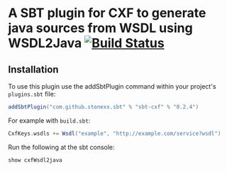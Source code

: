 # A SBT plugin for CXF to generate java sources from WSDL using WSDL2Java [![Build Status](https://travis-ci.org/stonexx/sbt-cxf.svg?branch=master)](https://travis-ci.org/stonexx/sbt-cxf)

Installation
------------

To use this plugin use the addSbtPlugin command within your project's `plugins.sbt` file:

```scala
addSbtPlugin("com.github.stonexx.sbt" % "sbt-cxf" % "0.2.4")
```

For example with `build.sbt`:

```scala
CxfKeys.wsdls += Wsdl("example", "http://example.com/service?wsdl")
```

Run the following at the sbt console:
```scala
show cxfWsdl2java
```
